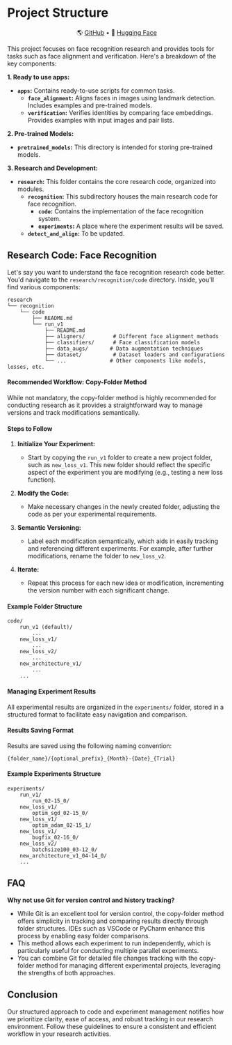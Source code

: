 # Project Structure

<p align="center">
 🌎 <a href="https://github.com/mk-minchul/CVLface" target="_blank">GitHub</a> • 🤗 <a href="https://huggingface.co/minchul" target="_blank">Hugging Face</a> 
</p>

This project focuses on face recognition research and provides tools for tasks such as face alignment and verification. Here's a breakdown of the key components:

**1. Ready to use apps:**

- **`apps`:** Contains ready-to-use scripts for common tasks.
    - **`face_alignment`:**  Aligns faces in images using landmark detection. Includes examples and pre-trained models.
    - **`verification`:**  Verifies identities by comparing face embeddings. Provides examples with input images and pair lists.

**2. Pre-trained Models:**

- **`pretrained_models`:**  This directory is intended for storing pre-trained models. 

**3. Research and Development:**

- **`research`:** This folder contains the core research code, organized into modules. 
    - **`recognition`:** This subdirectory houses the main research code for face recognition. 
        - **`code`:** Contains the implementation of the face recognition system.
        - **`experiments`:** A place where the experiment results will be saved. 
    - **`detect_and_align`:**  To be updated.


## Research Code: Face Recognition

Let's say you want to understand the face recognition research code better. You'd navigate to the `research/recognition/code` directory. Inside, you'll find various components:

```
research
└── recognition
    └── code
        ├── README.md
        └── run_v1
            ├── README.md        
            ├── aligners/         # Different face alignment methods
            ├── classifiers/      # Face classification models 
            ├── data_augs/       # Data augmentation techniques
            ├── dataset/          # Dataset loaders and configurations
            └── ...              # Other components like models, losses, etc. 
```



#### Recommended Workflow: Copy-Folder Method

While not mandatory, the copy-folder method is highly recommended for conducting research as it provides a straightforward way to manage versions and track modifications semantically.

#### Steps to Follow

1. **Initialize Your Experiment:**
   - Start by copying the `run_v1` folder to create a new project folder, such as `new_loss_v1`. This new folder should reflect the specific aspect of the experiment you are modifying (e.g., testing a new loss function).

2. **Modify the Code:**
   - Make necessary changes in the newly created folder, adjusting the code as per your experimental requirements.

3. **Semantic Versioning:**
   - Label each modification semantically, which aids in easily tracking and referencing different experiments. For example, after further modifications, rename the folder to `new_loss_v2`.

4. **Iterate:**
   - Repeat this process for each new idea or modification, incrementing the version number with each significant change.

#### Example Folder Structure

```
code/
    run_v1 (default)/
        ...
    new_loss_v1/
        ...
    new_loss_v2/
        ...
    new_architecture_v1/
        ...
    ...
```

#### Managing Experiment Results

All experimental results are organized in the `experiments/` folder, stored in a structured format to facilitate easy navigation and comparison.

#### Results Saving Format

Results are saved using the following naming convention:
```
{folder_name}/{optional_prefix}_{Month}-{Date}_{Trial}
```

#### Example Experiments Structure

```
experiments/
    run_v1/
        run_02-15_0/
    new_loss_v1/
        optim_sgd_02-15_0/
    new_loss_v1/
        optim_adam_02-15_1/
    new_loss_v1/
        bugfix_02-16_0/
    new_loss_v2/
        batchsize100_03-12_0/
    new_architecture_v1_04-14_0/
    ...
```

## FAQ

**Why not use Git for version control and history tracking?**
- While Git is an excellent tool for version control, the copy-folder method offers simplicity in tracking and comparing results directly through folder structures. IDEs such as VSCode or PyCharm enhance this process by enabling easy folder comparisons.
- This method allows each experiment to run independently, which is particularly useful for conducting multiple parallel experiments.
- You can combine Git for detailed file changes tracking with the copy-folder method for managing different experimental projects, leveraging the strengths of both approaches.

## Conclusion

Our structured approach to code and experiment management notifies how we prioritize clarity, ease of access, and robust tracking in our research environment. Follow these guidelines to ensure a consistent and efficient workflow in your research activities.